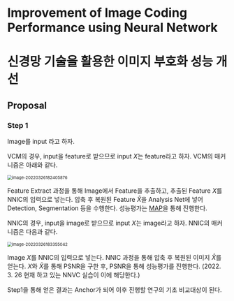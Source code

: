 # Improvement of Image Coding Performance using Neural Network  

# 신경망 기술을 활용한 이미지 부호화 성능 개선

## Proposal

### Step 1

Image를 input 라고 하자.

VCM의 경우, input을 feature로 받으므로 input $X$는 feature라고 하자. VCM의 매커니즘은 아래와 같다.

<img src="/Users/mindyeoi/Library/Application Support/typora-user-images/image-20220326182405876.png" alt="image-20220326182405876" style="zoom:67%;" />

Feature Extract 과정을 통해 Image에서 Feature을 추출하고, 추출된 Feature $X$를 NNIC의 입력으로 넣는다. 압축 후 복원된 Feature $\hat{X}$을 Analysis Net에 넣어 Detection, Segmentation 등을 수행한다. 성능평가는 [MAP](https://lapina.tistory.com/98)을 통해 진행한다.

NNIC의 경우, input을 image로 받으므로 input $X$는 image라고 하자. NNIC의 매커니즘은 다음과 같다.

<img src="/Users/mindyeoi/Library/Application Support/typora-user-images/image-20220326183355042.png" alt="image-20220326183355042" style="zoom:67%;" />

Image $X$를 NNIC의 입력으로 넣는다. NNIC 과정을 통해 압축 후 복원된 이미지 $\hat{X}$를 얻는다. $X$와 $\hat{X}$를 통해 PSNR을 구한 후, PSNR을 통해 성능평가를 진행한다. (2022. 3. 26 현재 하고 있는 NNVC 실습이 이에 해당한다.)

Step1을 통해 얻은 결과는 Anchor가 되어 이후 진행할 연구의 기초 비교대상이 된다.

